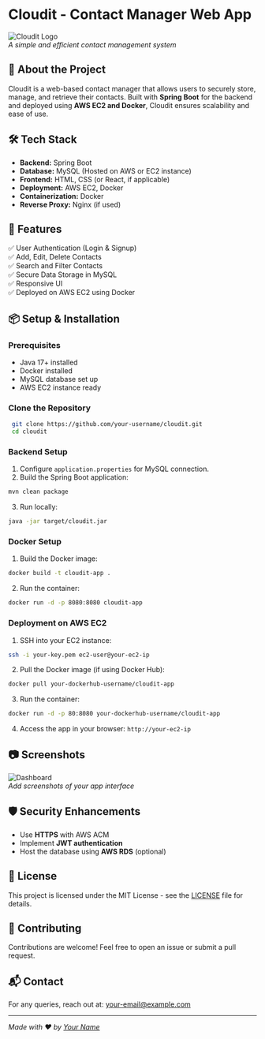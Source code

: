# Cloudit - Contact Manager Web App

![Cloudit Logo](https://your-logo-url.com)  
*A simple and efficient contact management system*

## 🚀 About the Project
Cloudit is a web-based contact manager that allows users to securely store, manage, and retrieve their contacts. Built with **Spring Boot** for the backend and deployed using **AWS EC2 and Docker**, Cloudit ensures scalability and ease of use.

## 🛠 Tech Stack
- **Backend:** Spring Boot
- **Database:** MySQL (Hosted on AWS or EC2 instance)
- **Frontend:** HTML, CSS (or React, if applicable)
- **Deployment:** AWS EC2, Docker
- **Containerization:** Docker
- **Reverse Proxy:** Nginx (if used)

## 🎯 Features
✅ User Authentication (Login & Signup)  
✅ Add, Edit, Delete Contacts  
✅ Search and Filter Contacts  
✅ Secure Data Storage in MySQL  
✅ Responsive UI  
✅ Deployed on AWS EC2 using Docker  

## 📦 Setup & Installation
### Prerequisites
- Java 17+ installed
- Docker installed
- MySQL database set up
- AWS EC2 instance ready

### Clone the Repository
```bash
 git clone https://github.com/your-username/cloudit.git
 cd cloudit
```

### Backend Setup
1. Configure `application.properties` for MySQL connection.
2. Build the Spring Boot application:
```bash
mvn clean package
```
3. Run locally:
```bash
java -jar target/cloudit.jar
```

### Docker Setup
1. Build the Docker image:
```bash
docker build -t cloudit-app .
```
2. Run the container:
```bash
docker run -d -p 8080:8080 cloudit-app
```

### Deployment on AWS EC2
1. SSH into your EC2 instance:
```bash
ssh -i your-key.pem ec2-user@your-ec2-ip
```
2. Pull the Docker image (if using Docker Hub):
```bash
docker pull your-dockerhub-username/cloudit-app
```
3. Run the container:
```bash
docker run -d -p 80:8080 your-dockerhub-username/cloudit-app
```
4. Access the app in your browser: `http://your-ec2-ip`

## 📷 Screenshots
![Dashboard](https://your-image-url.com)  
_Add screenshots of your app interface_

## 🛡 Security Enhancements
- Use **HTTPS** with AWS ACM
- Implement **JWT authentication**
- Host the database using **AWS RDS** (optional)

## 📜 License
This project is licensed under the MIT License - see the [LICENSE](LICENSE) file for details.

## 🤝 Contributing
Contributions are welcome! Feel free to open an issue or submit a pull request.

## 📬 Contact
For any queries, reach out at: [your-email@example.com](mailto:your-email@example.com)

---
*Made with ❤️ by [Your Name](https://github.com/your-username)*

